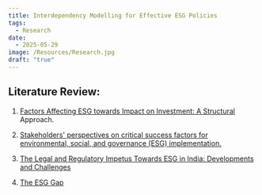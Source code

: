 ```yaml
---
title: Interdependency Modelling for Effective ESG Policies
tags:
  - Research
date:
  - 2025-05-29
image: /Resources/Research.jpg
draft: "true"
---
```

## Literature Review:

1. [Factors Affecting ESG towards Impact on Investment: A Structural](https://doi.org/10.3390/su131910868) Approach.
    
2. [Stakeholders' perspectives on critical success factors for environmental, social, and governance (ESG) implementation.](https://doi.org/10.1016/j.jenvman.2024.121583)
    
3. [The Legal and Regulatory Impetus Towards ESG in India: Developments and Challenges](https://doi.org/10.2139/ssrn.4323313)
    
4. [The ESG Gap](https://doi.org/10.2139/ssrn.4293914)